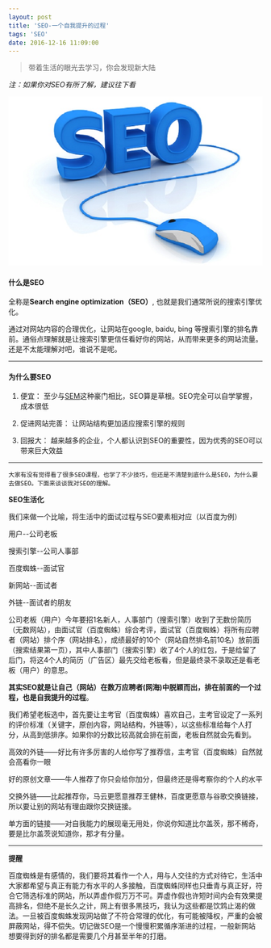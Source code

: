 ```yaml
---
layout: post
title: 'SEO-一个自我提升的过程'
tags: 'SEO'
date: 2016-12-16 11:09:00
---
```

> 带着生活的眼光去学习，你会发现新大陆

_注：如果你对SEO有所了解，建议往下看_ <i style='color:#66ccff' class="fa fa-smile-o fa-lg" aria-hidden="true"></i>

![SEO图片](./images/post_2016_12_16.jpg)


#### **什么是SEO**

全称是**Search engine optimization（SEO）**, 也就是我们通常所说的搜索引擎优化。

通过对网站内容的合理优化，让网站在google, baidu, bing 等搜索引擎的排名靠前。通俗点理解就是让搜索引擎更信任看好你的网站，从而带来更多的网站流量。还是不太能理解对吧，谁说不是呢。

---

#### **为什么要SEO**

1. 便宜： 至少与[SEM](http://baike.baidu.com/view/521629.htm?fromtitle=sem&fromid=2554866&type=syn)这种豪门相比，SEO算是草根。SEO完全可以自学掌握，成本很低

2. 促进网站完善： 让网站结构更加适应搜索引擎的规则

3. 回报大： 越来越多的企业，个人都认识到SEO的重要性，因为优秀的SEO可以带来巨大效益

---


```
大家有没有觉得看了很多SEO课程，也学了不少技巧，但还是不清楚到底什么是SEO，为什么要去做SEO。下面来谈谈我对SEO的理解。
```
**SEO生活化**

我们来做一个比喻，将生活中的面试过程与SEO要素相对应（以百度为例）


用户--公司老板

搜索引擎--公司人事部

百度蜘蛛--面试官

新网站--面试者

外链--面试者的朋友



公司老板（用户）今年要招1名新人，人事部门（搜索引擎）收到了无数份简历（无数网站），由面试官（百度蜘蛛）综合考评，面试官（百度蜘蛛）将所有应聘者（网站）排个序（网站排名），成绩最好的10个（网站自然排名前10名）放前面（搜索结果第一页），其中人事部门（搜索引擎）收了4个人的红包，于是给留了后门，将这4个人的简历（广告区）最先交给老板看，但是最终录不录取还是看老板（用户）的意思。

**其实SEO就是让自己（网站）在数万应聘者(网海)中脱颖而出，排在前面的一个过程，也是自我提升的过程**。

我们希望老板选中，首先要让主考官（百度蜘蛛）喜欢自己，主考官设定了一系列的评价标准（关键字，原创内容，网站结构，外链等），以这些标准给每个人打分，从高到低排序。如果你的分数比较高就会排在前面，老板自然就会先看到。

高效的外链——好比有许多厉害的人给你写了推荐信，主考官（百度蜘蛛）自然就会高看你一眼

好的原创文章——牛人推荐了你只会给你加分，但最终还是得考察你的个人的水平

交换外链——比起推荐你，马云更愿意推荐王健林，百度更愿意与谷歌交换链接，所以要让别的网站有理由跟你交换链接。

单方面的链接——对自我能力的展现毫无用处，你说你知道比尔盖茨，那不稀奇，要是比尔盖茨说知道你，那才有分量。

---


**提醒**

百度蜘蛛是有感情的，我们要将其看作一个人，用与人交往的方式对待它，生活中大家都希望与真正有能力有水平的人多接触，百度蜘蛛同样也只垂青与真正好，符合它筛选标准的网站，所以弄虚作假万万不可。弄虚作假也许短时间内会有效果提高排名，但绝不是长久之计，网上有很多黑技巧，我认为这些都是饮鸩止渴的做法。一旦被百度蜘蛛发现网站做了不符合常理的优化，有可能被降权，严重的会被屏蔽网站，得不偿失。切记做SEO是一个慢慢积累循序渐进的过程，一般新网站想要得到好的排名都是需要几个月甚至半年的打磨。